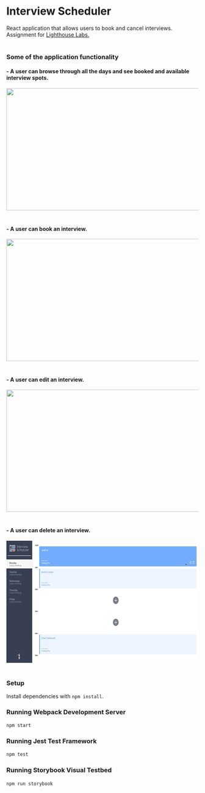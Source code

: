 # **Interview Scheduler**
React application that allows users to book and cancel interviews.<br />
Assignment for [Lighthouse Labs.](https://www.lighthouselabs.ca/)<br /><br />



### **Some of the application functionality**<br />

#### - A user can browse through all the days and see booked and available interview spots.

<img src="docs/Browse through the different days.gif" width="640" height="320"/><br /><br />

#### - A user can book an interview.

<img src="docs/user can book an interview.gif" width="640" height="320"/><br /><br />


#### - A user can edit an interview.

<img src="docs/user can edit an interview.gif" width="640" height="320"/><br /><br />


#### - A user can delete an interview.

<img src="docs/user can delete an interview.gif" width="640" height="320"/><br /><br />


### **Setup**

Install dependencies with `npm install`.

### **Running Webpack Development Server**

```sh
npm start
```

### **Running Jest Test Framework**

```sh
npm test
```

### **Running Storybook Visual Testbed**

```sh
npm run storybook
```